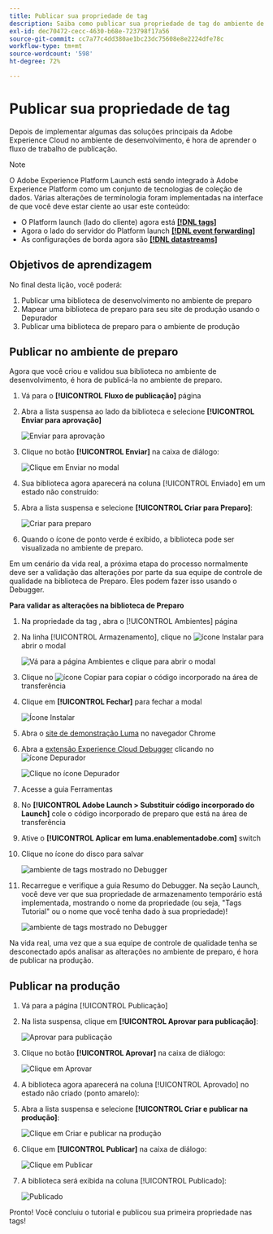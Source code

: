 ```yaml
---
title: Publicar sua propriedade de tag
description: Saiba como publicar sua propriedade de tag do ambiente de desenvolvimento para os ambientes de preparo e produção . Esta lição é parte do tutorial Implementar o Experience Cloud em sites da Web.
exl-id: dec70472-cecc-4630-b68e-723798f17a56
source-git-commit: cc7a77c4dd380ae1bc23dc75608e8e2224dfe78c
workflow-type: tm+mt
source-wordcount: '598'
ht-degree: 72%

---
```


# Publicar sua propriedade de tag

Depois de implementar algumas das soluções principais da Adobe Experience Cloud no ambiente de desenvolvimento, é hora de aprender o fluxo de trabalho de publicação.

>[!NOTE]
>
>O Adobe Experience Platform Launch está sendo integrado à Adobe Experience Platform como um conjunto de tecnologias de coleção de dados. Várias alterações de terminologia foram implementadas na interface de que você deve estar ciente ao usar este conteúdo:
>
> * O Platform launch (lado do cliente) agora está **[[!DNL tags]](https://experienceleague.adobe.com/docs/experience-platform/tags/home.html?lang=pt-BR)**
> * Agora o lado do servidor do Platform launch **[[!DNL event forwarding]](https://experienceleague.adobe.com/docs/experience-platform/tags/event-forwarding/overview.html)**
> * As configurações de borda agora são **[[!DNL datastreams]](https://experienceleague.adobe.com/docs/experience-platform/edge/fundamentals/datastreams.html?lang=pt-BR)**


## Objetivos de aprendizagem

No final desta lição, você poderá:

1. Publicar uma biblioteca de desenvolvimento no ambiente de preparo
1. Mapear uma biblioteca de preparo para seu site de produção usando o Depurador
1. Publicar uma biblioteca de preparo para o ambiente de produção

## Publicar no ambiente de preparo

Agora que você criou e validou sua biblioteca no ambiente de desenvolvimento, é hora de publicá-la no ambiente de preparo.

1. Vá para o **[!UICONTROL Fluxo de publicação]** página

1. Abra a lista suspensa ao lado da biblioteca e selecione **[!UICONTROL Enviar para aprovação]**

   ![Enviar para aprovação](images/publishing-submitForApproval.png)

1. Clique no botão **[!UICONTROL Enviar]** na caixa de diálogo:

   ![Clique em Enviar no modal](images/publishing-submit.png)

1. Sua biblioteca agora aparecerá na coluna [!UICONTROL Enviado] em um estado não construído:

1. Abra a lista suspensa e selecione **[!UICONTROL Criar para Preparo]**:

   ![Criar para preparo](images/publishing-buildForStaging.png)

1. Quando o ícone de ponto verde é exibido, a biblioteca pode ser visualizada no ambiente de preparo.

Em um cenário da vida real, a próxima etapa do processo normalmente deve ser a validação das alterações por parte da sua equipe de controle de qualidade na biblioteca de Preparo. Eles podem fazer isso usando o Debugger.

**Para validar as alterações na biblioteca de Preparo**

1. Na propriedade da tag , abra o [!UICONTROL Ambientes] página

1. Na linha [!UICONTROL Armazenamento], clique no ![ícone Instalar](images/launch-installIcon.png) para abrir o modal

   ![Vá para a página Ambientes e clique para abrir o modal](images/publishing-getStagingCode.png)

1. Clique no ![ícone Copiar](images/launch-copyIcon.png) para copiar o código incorporado na área de transferência

1. Clique em **[!UICONTROL Fechar]** para fechar a modal

   ![Ícone Instalar](images/publishing-copyStagingCode.png)

1. Abra o [site de demonstração Luma](https://luma.enablementadobe.com/content/luma/us/en.html) no navegador Chrome

1. Abra a [extensão Experience Cloud Debugger](https://chrome.google.com/webstore/detail/adobe-experience-cloud-de/ocdmogmohccmeicdhlhhgepeaijenapj) clicando no ![ícone Depurador](images/icon-debugger.png)

   ![Clique no ícone Depurador](images/switchEnvironments-openDebugger.png)

1. Acesse a guia Ferramentas

1. No **[!UICONTROL Adobe Launch > Substituir código incorporado do Launch]** cole o código incorporado de preparo que está na área de transferência
1. Ative o **[!UICONTROL Aplicar em luma.enablementadobe.com]** switch

1. Clique no ícone do disco para salvar

   ![ambiente de tags mostrado no Debugger](images/switchEnvironments-debugger-save.png)

1. Recarregue e verifique a guia Resumo do Debugger. Na seção Launch, você deve ver que sua propriedade de armazenamento temporário está implementada, mostrando o nome da propriedade (ou seja, &quot;Tags Tutorial&quot; ou o nome que você tenha dado à sua propriedade)!

   ![ambiente de tags mostrado no Debugger](images/publishing-debugger-staging.png)

Na vida real, uma vez que a sua equipe de controle de qualidade tenha se desconectado após analisar as alterações no ambiente de preparo, é hora de publicar na produção.

## Publicar na produção

1. Vá para a página [!UICONTROL Publicação]

1. Na lista suspensa, clique em **[!UICONTROL Aprovar para publicação]**:

   ![Aprovar para publicação](images/publishing-approveForPublishing.png)

1. Clique no botão **[!UICONTROL Aprovar]** na caixa de diálogo:

   ![Clique em Aprovar](images/publishing-approve.png)

1. A biblioteca agora aparecerá na coluna [!UICONTROL Aprovado] no estado não criado (ponto amarelo):

1. Abra a lista suspensa e selecione **[!UICONTROL Criar e publicar na produção]**:

   ![Clique em Criar e publicar na produção](images/publishing-buildAndPublishToProduction.png)

1. Clique em **[!UICONTROL Publicar]** na caixa de diálogo:

   ![Clique em Publicar](images/publishing-publish.png)

1. A biblioteca será exibida na coluna [!UICONTROL Publicado]:

   ![Publicado](images/publishing-published.png)

Pronto! Você concluiu o tutorial e publicou sua primeira propriedade nas tags!
